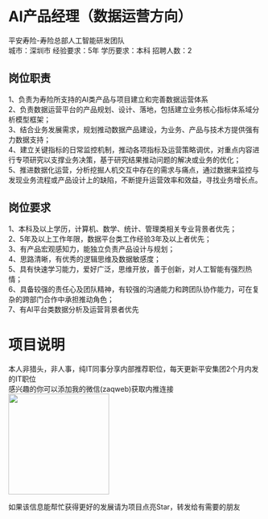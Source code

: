 # AI产品经理（数据运营方向）
平安寿险-寿险总部人工智能研发团队  
城市：深圳市 经验要求：5年 学历要求：本科  招聘人数：2

## 岗位职责
1、负责为寿险所支持的AI类产品与项目建立和完善数据运营体系   
2、负责数据运营平台的产品规划、设计、落地，包括建立业务核心指标体系域分析模型框架；   
3、结合业务发展需求，规划推动数据产品建设，为业务、产品与技术方提供强有力数据支持；   
4、建立关键指标的日常监控机制，推动各项指标及运营策略调优，对重点内容进行专项研究以支撑业务决策，基于研究结果推动问题的解决或业务的优化；   
5、推进数据化运营，分析挖掘人机交互中存在的需求与痛点，通过数据来监控与发现业务流程或产品设计上的缺陷，不断提升运营效率和效益，寻找业务增长点。

## 岗位要求
1、本科及以上学历，计算机、数学、统计、管理类相关专业背景者优先；    
2、5年及以上工作年限，数据平台类工作经验3年及以上者优先；   
3、有产品宏观感知力，能独立负责产品设计与规划；   
4、思路清晰，有优秀的逻辑思维及数据敏感度；   
5、具有快速学习能力，爱好广泛，思维开放，善于创新，对人工智能有强烈热情；   
6、具备较强的责任心及团队精神，有较强的沟通能力和跨团队协作能力，可在复杂的跨部门合作中承担推动角色；   
7、有AI平台类数据分析及运营背景者优先

# 项目说明

本人非猎头，非人事，纯IT同事分享内部推荐职位，每天更新平安集团2个月内发的IT职位  
感兴趣的你可以添加我的微信(zaqweb)获取内推连接  
<img src="https://github.com/zaqweb/PA-IT-JOBS/blob/master/WechatICode.jpeg"  height="200" width="200">

如果该信息能帮忙获得更好的发展请为项目点亮Star，转发给有需要的朋友




